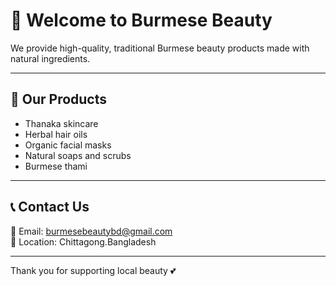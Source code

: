 # 🌸 Welcome to Burmese Beauty

We provide high-quality, traditional Burmese beauty products made with natural ingredients.

---

## 💄 Our Products

- Thanaka skincare
- Herbal hair oils
- Organic facial masks
- Natural soaps and scrubs
- Burmese thami  
---

## 📞 Contact Us

📧 Email: burmesebeautybd@gmail.com  
📍 Location: Chittagong.Bangladesh

---

Thank you for supporting local beauty 💕
